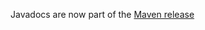 Javadocs are now part of the [Maven release](http://search.maven.org/remotecontent?filepath=com/cloudant/cloudant-client/1.0.0-beta1/cloudant-client-1.0.0-beta1-javadoc.jar)  
